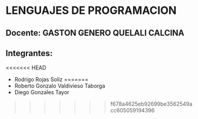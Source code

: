 # LENGUAJES DE PROGRAMACION

## Docente: GASTON GENERO QUELALI CALCINA

## Integrantes:
<<<<<<< HEAD
- Rodrigo Rojas Soliz
=======
- Roberto Gonzalo Valdivieso Taborga
- Diego Gonzales Tayor
>>>>>>> f678a4625eb92699be3562549acc605059194396
